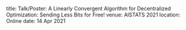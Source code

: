 title: Talk/Poster: A Linearly Convergent Algorithm for Decentralized Optimization: Sending Less Bits for Free!
venue: AISTATS 2021
location: Online
date: 14 Apr 2021
